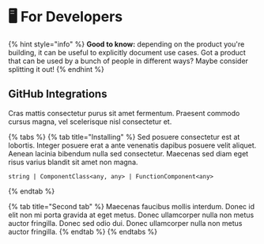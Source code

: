 # 🖥 For Developers

{% hint style="info" %} **Good to know:** depending on the product you're building, it can be useful to explicitly
document use cases. Got a product that can be used by a bunch of people in different ways? Maybe consider splitting it
out! {% endhint %}

## GitHub Integrations

Cras mattis consectetur purus sit amet fermentum. Praesent commodo cursus magna, vel scelerisque nisl consectetur et.

{% tabs %} {% tab title="Installing" %} Sed posuere consectetur est at lobortis. Integer posuere erat a ante venenatis
dapibus posuere velit aliquet. Aenean lacinia bibendum nulla sed consectetur. Maecenas sed diam eget risus varius
blandit sit amet non magna.

```
string | ComponentClass<any, any> | FunctionComponent<any>
```

{% endtab %}

{% tab title="Second tab" %} Maecenas faucibus mollis interdum. Donec id elit non mi porta gravida at eget metus. Donec
ullamcorper nulla non metus auctor fringilla. Donec sed odio dui. Donec ullamcorper nulla non metus auctor fringilla.
{% endtab %} {% endtabs %}
